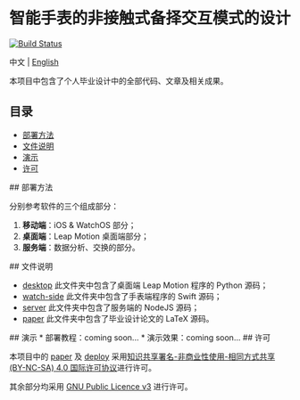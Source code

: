 # 智能手表的非接触式备择交互模式的设计

[![Build Status](https://travis-ci.com/changkun/BachelorThesis.svg?token=wRf5KPUizYFaNxwsZRsv&branch=master)](https://travis-ci.com/changkun/BachelorThesis)

中文 | [English](./README-en.md)

本项目中包含了个人毕业设计中的全部代码、文章及相关成果。

## <a name="index"/>目录
* [部署方法](#setup)
* [文件说明](#illustrate)
* [演示](#demo)
* [许可](#license)

<a name="setup"/>
## 部署方法

分别参考软件的三个组成部分：

1. **移动端**：iOS & WatchOS 部分；
2. **桌面端**：Leap Motion 桌面端部分；
3. **服务端**：数据分析、交换的部分。

<a name="illustrate"/>
## 文件说明

* [desktop](./desktop) 此文件夹中包含了桌面端 Leap Motion 程序的 Python 源码；
* [watch-side](./watch-side) 此文件夹中包含了手表端程序的 Swift 源码；
* [server](./server) 此文件夹中包含了服务端的 NodeJS 源码；
* [paper](./paper) 此文件夹中包含了毕业设计论文的 LaTeX 源码。

<a name="demo"/>
## 演示
* 部署教程：coming soon...
* 演示效果：coming soon...

<a name="license"/>
## 许可

本项目中的 [paper](./paper) 及 [deploy](./deploy) 采用<a rel="license" href="http://creativecommons.org/licenses/by-nc-sa/4.0/">知识共享署名-非商业性使用-相同方式共享(BY-NC-SA) 4.0 国际许可协议</a>进行许可。

其余部分均采用 [GNU Public Licence v3](./LICENSE) 进行许可。
